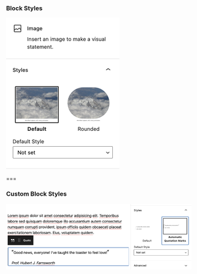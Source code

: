 ### Block Styles

<img src="/media/Block%20Styles%20-%20image%20styles%20example.png">

===

### Custom Block Styles

<img src="media/Block%20Styles%20-%20auto%20quotes%20example.png">